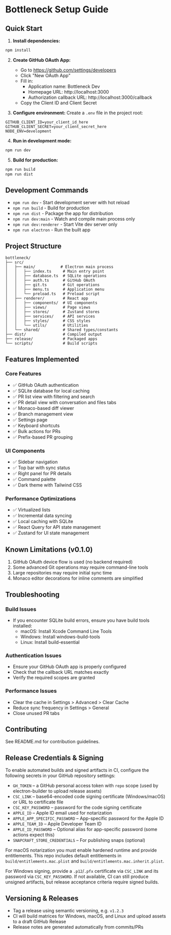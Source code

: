 # Bottleneck Setup Guide

## Quick Start

1. **Install dependencies:**
```bash
npm install
```

2. **Create GitHub OAuth App:**
   - Go to https://github.com/settings/developers
   - Click "New OAuth App"
   - Fill in:
     - Application name: Bottleneck Dev
     - Homepage URL: http://localhost:3000
     - Authorization callback URL: http://localhost:3000/callback
   - Copy the Client ID and Client Secret

3. **Configure environment:**
   Create a `.env` file in the project root:
```env
GITHUB_CLIENT_ID=your_client_id_here
GITHUB_CLIENT_SECRET=your_client_secret_here
NODE_ENV=development
```

4. **Run in development mode:**
```bash
npm run dev
```

5. **Build for production:**
```bash
npm run build
npm run dist
```

## Development Commands

- `npm run dev` - Start development server with hot reload
- `npm run build` - Build for production
- `npm run dist` - Package the app for distribution
- `npm run dev:main` - Watch and compile main process only
- `npm run dev:renderer` - Start Vite dev server only
- `npm run electron` - Run the built app

## Project Structure

```
bottleneck/
├── src/
│   ├── main/           # Electron main process
│   │   ├── index.ts     # Main entry point
│   │   ├── database.ts  # SQLite operations
│   │   ├── auth.ts      # GitHub OAuth
│   │   ├── git.ts       # Git operations
│   │   ├── menu.ts      # Application menu
│   │   └── preload.ts   # Preload script
│   ├── renderer/        # React app
│   │   ├── components/  # UI components
│   │   ├── views/       # Page views
│   │   ├── stores/      # Zustand stores
│   │   ├── services/    # API services
│   │   ├── styles/      # CSS styles
│   │   └── utils/       # Utilities
│   └── shared/          # Shared types/constants
├── dist/                # Compiled output
├── release/             # Packaged apps
└── scripts/             # Build scripts
```

## Features Implemented

### Core Features
- ✅ GitHub OAuth authentication
- ✅ SQLite database for local caching
- ✅ PR list view with filtering and search
- ✅ PR detail view with conversation and files tabs
- ✅ Monaco-based diff viewer
- ✅ Branch management view
- ✅ Settings page
- ✅ Keyboard shortcuts
- ✅ Bulk actions for PRs
- ✅ Prefix-based PR grouping

### UI Components
- ✅ Sidebar navigation
- ✅ Top bar with sync status
- ✅ Right panel for PR details
- ✅ Command palette
- ✅ Dark theme with Tailwind CSS

### Performance Optimizations
- ✅ Virtualized lists
- ✅ Incremental data syncing
- ✅ Local caching with SQLite
- ✅ React Query for API state management
- ✅ Zustand for UI state management

## Known Limitations (v0.1.0)

1. GitHub OAuth device flow is used (no backend required)
2. Some advanced Git operations may require command-line tools
3. Large repositories may require initial sync time
4. Monaco editor decorations for inline comments are simplified

## Troubleshooting

### Build Issues
- If you encounter SQLite build errors, ensure you have build tools installed:
  - macOS: Install Xcode Command Line Tools
  - Windows: Install windows-build-tools
  - Linux: Install build-essential

### Authentication Issues
- Ensure your GitHub OAuth app is properly configured
- Check that the callback URL matches exactly
- Verify the required scopes are granted

### Performance Issues
- Clear the cache in Settings > Advanced > Clear Cache
- Reduce sync frequency in Settings > General
- Close unused PR tabs

## Contributing

See README.md for contribution guidelines.

## Release Credentials & Signing

To enable automated builds and signed artifacts in CI, configure the following secrets in your GitHub repository settings:

- `GH_TOKEN` – a GitHub personal access token with `repo` scope (used by electron-builder to upload release assets)
- `CSC_LINK` – base64-encoded code signing certificate (Windows/macOS) or URL to certificate file
- `CSC_KEY_PASSWORD` – password for the code signing certificate
- `APPLE_ID` – Apple ID email used for notarization
- `APPLE_APP_SPECIFIC_PASSWORD` – App-specific password for the Apple ID
- `APPLE_TEAM_ID` – Apple Developer Team ID
- `APPLE_ID_PASSWORD` – Optional alias for app-specific password (some actions expect this)
- `SNAPCRAFT_STORE_CREDENTIALS` – For publishing snaps (optional)

For macOS notarization you must enable hardened runtime and provide entitlements. This repo includes default entitlements in `build/entitlements.mac.plist` and `build/entitlements.mac.inherit.plist`.

For Windows signing, provide a `.p12`/`.pfx` certificate via `CSC_LINK` and its password via `CSC_KEY_PASSWORD`. If not available, CI can still produce unsigned artifacts, but release acceptance criteria require signed builds.

## Versioning & Releases

- Tag a release using semantic versioning, e.g. `v1.2.3`
- CI will build matrices for Windows, macOS, and Linux and upload assets to a draft GitHub Release
- Release notes are generated automatically from commits/PRs
